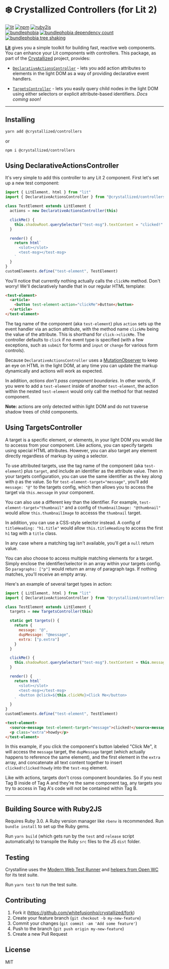 # ❄️ Crystallized Controllers (for Lit 2)

[![lit][lit]][lit-url]
[![npm][npm]][npm-url]
[![ruby2js][ruby2js]][ruby2js-url]
<br/>
[![bundlephobia][bundlephobia]][bundlephobia-url]
[![bundlephobia dependency count][bundlephobia-deps]][bundlephobia-url]
[![bundlephobia tree shaking][bundlephobia-shake]][bundlephobia-url]

**[Lit][lit-url]** gives you a simple toolkit for building fast, reactive web components. You can enhance your Lit components with controllers. This package, as part of the [Crystallized](https://github.com/whitefusionhq/crystallized) project, provides:

* [`DeclarativeActionsController`](https://github.com/whitefusionhq/crystallized/tree/main/packages/controllers#using-declarativeactionscontroller) - lets you add action attributes to elements in the light DOM as a way of providing declarative event handlers.

* [`TargetsController`](https://github.com/whitefusionhq/crystallized/tree/main/packages/controllers#using-targetscontroller) - lets you easily query child nodes in the light DOM using either selectors or explicit attribute-based identifiers. _Docs coming soon!_

----

## Installing

```sh
yarn add @crystallized/controllers
```

or

```
npm i @crystallized/controllers
```

## Using DeclarativeActionsController

It's very simple to add this controller to any Lit 2 component. First let's set up a new test component:

```js
import { LitElement, html } from "lit"
import { DeclarativeActionsController } from "@crystallized/controllers"

class TestElement extends LitElement {
  actions = new DeclarativeActionsController(this)

  clickMe() {
    this.shadowRoot.querySelector("test-msg").textContent = "clicked!"
  }

  render() {
    return html`
      <slot></slot>
      <test-msg></test-msg>
    `
  }
}
customElements.define("test-element", TestElement)
```

You'll notice that currently nothing actually calls the `clickMe` method. Don't worry! We'll declaratively handle that in our regular HTML template:

```html
<test-element>
  <article>
    <button test-element-action="clickMe">Button</button>
  </article>
</test-element>
```

The tag name of the component (aka `test-element`) plus `action` sets up the event handler via an action attribute, with the method name `clickMe` being the value of the attribute. This is shorthand for `click->clickMe`. The controller defaults to `click` if no event type is specified (with a few exceptions, such as `submit` for forms and `input`  or `change` for various form controls).

Because `DeclarativeActionsController` uses a [MutationObserver](https://developer.mozilla.org/en-US/docs/Web/API/MutationObserver) to keep an eye on HTML in the light DOM, at any time you can update the markup dynamically and actions will work as expected.

In addition, _actions don't pass component boundaries_. In other words, if you were to add a `test-element` inside of another `test-element`, the action within the nested `test-element` would only call the method for that nested component.

**Note:** actions are only detected within light DOM and do not traverse shadow trees of child components.

## Using TargetsController

A target is a specific element, or elements, in your light DOM you would like to accesss from your component. Like actions, you can specify targets using special HTML attributes. However, you can also target any element directly regardless of markup by using a selector.

To use attributed targets, use the tag name of the component (aka `test-element`) plus `target`, and include an identifier as the attribute value. Then in your targets configuration, you can use the same identifier as the key along with `@` as the value. So for `test-element-target="message"`, you'll add `message: "@"` to the targets config, which then allows you to access the target via `this.message` in your component.

You can also use a different key than the identifier. For example, `test-element-target="thumbnail"` and a config of `thumbnailImage: "@thumbnail"` would allow `this.thumbnailImage` to accesss the `thumbnail` target.

In addition, you can use a CSS-style selector instead. A config of `titleHeading: "h1.title"` would allow `this.titleHeading` to access the first `h1` tag with a `title` class.

In any case where a matching tag isn't available, you'll get a `null` return value.

You can also choose to access multiple matching elements for a target. Simply enclose the identifier/selector in an array within your targets config. So `paragraphs: ["p"]` would return an array of paragraph tags. If nothing matches, you'll receive an empty array.

Here's an example of several target types in action:

```js
import { LitElement, html } from "lit"
import { DeclarativeActionsController } from "@crystallized/controllers"

class TestElement extends LitElement {
  targets = new TargetsController(this)

  static get targets() {
    return {
      message: "@",
      dupMessage: "@message",
      extra: ["p.extra"]
    }
  }

  clickMe() {
    this.shadowRoot.querySelector("test-msg").textContent = this.message.textContent + this.dupMessage.textContent + this.extra[0].textContent
  }

  render() {
    return html`
      <slot></slot>
      <test-msg></test-msg>
      <button @click=${this.clickMe}>Click Me</button>
    `
  }
}
customElements.define("test-element", TestElement)
```

```html
<test-element>
  <source-message test-element-target="message">clicked!</source-message>
  <p class="extra">howdy</p>
</test-element>
```

In this example, if you click the component's button labeled "Click Me", it will access the `message` target, the `dupMessage` target (which actually happens to reference the same element), and the first element in the `extra` array, and concatenate all text content together to insert `clicked!clicked!howdy` into the `test-msg` element.

Like with actions, targets don't cross component boundaries. So if you nest Tag B inside of Tag A and they're the same component tag, any targets you try to access in Tag A's code will not be contained within Tag B.

----

## Building Source with Ruby2JS

Requires Ruby 3.0. A Ruby version manager like `rbenv` is recommended. Run `bundle install` to set up the Ruby gems.

Run `yarn build` (which gets run by the `test` and `release` script automatically) to transpile the Ruby `src` files to the JS `dist` folder.

## Testing

Crystalline uses the [Modern Web Test Runner](https://modern-web.dev/guides/test-runner/getting-started/) and [helpers from Open WC](https://open-wc.org/docs/testing/testing-package/) for its test suite.

Run `yarn test` to run the test suite.

## Contributing

1. Fork it (https://github.com/whitefusionhq/crystallized/fork)
2. Create your feature branch (`git checkout -b my-new-feature`)
3. Commit your changes (`git commit -am 'Add some feature'`)
4. Push to the branch (`git push origin my-new-feature`)
5. Create a new Pull Request

## License

MIT

[lit]: https://img.shields.io/badge/-Lit-324FFF?style=for-the-badge&logo=lit&logoColor=white"
[lit-url]: https://lit.dev
[npm]: https://img.shields.io/npm/v/crystalline-element.svg?style=for-the-badge
[npm-url]: https://npmjs.com/package/crystalline-element
[ruby2js]: https://img.shields.io/badge/Ruby2JS-darkred?style=for-the-badge&logo=ruby
[ruby2js-url]: https://www.ruby2js.com
[bundlephobia]: https://badgen.net/bundlephobia/minzip/crystalline-element
[bundlephobia-deps]: https://badgen.net/bundlephobia/dependency-count/crystalline-element
[bundlephobia-shake]: https://badgen.net/bundlephobia/tree-shaking/crystalline-element
[bundlephobia-url]: https://bundlephobia.com/result?p=crystalline-element
